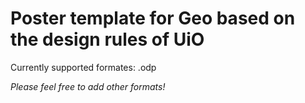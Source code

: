 # Poster template for Geo based on the design rules of UiO
Currently supported formates:
.odp

*Please feel free to add other formats!*
